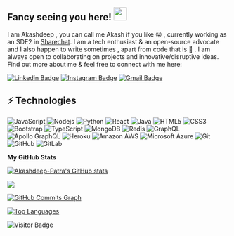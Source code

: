 ## Fancy seeing you here! <img src="https://raw.githubusercontent.com/aemmadi/aemmadi/master/wave.gif" width="30px">

I am Akashdeep , you can call me Akash if you like :stuck_out_tongue: , currently working as an SDE2 in
[Sharechat](https://sharechat.com/about). I am a tech enthusiast & an open-source advocate and I also happen to write sometimes , apart from code that is :zany_face: . I am always open to collaborating on projects and innovative/disruptive ideas. Find out more about me & feel free to connect with me here:

[![Linkedin Badge](https://img.shields.io/badge/-Akashdeep-blue?style=flat-square&logo=Linkedin&logoColor=white&link=https://www.linkedin.com/in/akashdeep-patra-632428122/)](https://www.linkedin.com/in/akashdeep-patra-632428122/)
[![Instagram Badge](https://img.shields.io/badge/-mr_mornin_star-purple?style=flat-square&logo=instagram&logoColor=white&link=https://www.instagram.com/mr_mornin_star/)](https://www.instagram.com/mr_mornin_star/)
[![Gmail Badge](https://img.shields.io/badge/-adeep8961@gmail.com-c14438?style=flat-square&logo=Gmail&logoColor=white&link=mailto:adeep8961@gmail.com)](mailto:adeep8961@gmail.com)

## ⚡ Technologies

![JavaScript](https://img.shields.io/badge/-JavaScript-black?style=flat-square&logo=javascript)
![Nodejs](https://img.shields.io/badge/-Nodejs-black?style=flat-square&logo=Node.js)
![Python](https://img.shields.io/badge/-Python-black?style=flat-square&logo=Python)
![React](https://img.shields.io/badge/-React-black?style=flat-square&logo=react)
![Java](https://img.shields.io/badge/-java-E34A86?style=flat-square&logo=java)
![HTML5](https://img.shields.io/badge/-HTML5-E34F26?style=flat-square&logo=html5&logoColor=white)
![CSS3](https://img.shields.io/badge/-CSS3-1572B6?style=flat-square&logo=css3)
![Bootstrap](https://img.shields.io/badge/-Bootstrap-563D7C?style=flat-square&logo=bootstrap)
![TypeScript](https://img.shields.io/badge/-TypeScript-007ACC?style=flat-square&logo=typescript)
![MongoDB](https://img.shields.io/badge/-MongoDB-black?style=flat-square&logo=mongodb)
![Redis](https://img.shields.io/badge/-Redis-black?style=flat-square&logo=Redis)
![GraphQL](https://img.shields.io/badge/-GraphQL-E10098?style=flat-square&logo=graphql)
![Apollo GraphQL](https://img.shields.io/badge/-Apollo%20GraphQL-311C87?style=flat-square&logo=apollo-graphql)
![Heroku](https://img.shields.io/badge/-Heroku-430098?style=flat-square&logo=heroku)
![Amazon AWS](https://img.shields.io/badge/Amazon%20AWS-232F3E?style=flat-square&logo=amazon-aws)
![Microsoft Azure](https://img.shields.io/badge/Microsoft%20Azure-232F7E?style=flat-square&logo=microsoft-azure)
![Git](https://img.shields.io/badge/-Git-black?style=flat-square&logo=git)
![GitHub](https://img.shields.io/badge/-GitHub-181717?style=flat-square&logo=github)
![GitLab](https://img.shields.io/badge/-GitLab-FCA121?style=flat-square&logo=gitlab)

<b>My GitHub Stats</b>

<a href="http://www.github.com/Akashdeep-Patra"><img src="https://github-readme-stats.vercel.app/api?username=Akashdeep-Patra&show_icons=true&hide=&count_private=true&title_color=6366f1&text_color=ffffff&icon_color=ec4899&bg_color=1c1917&hide_border=true&show_icons=true" alt="Akashdeep-Patra's GitHub stats" /></a>

<a href="http://www.github.com/Akashdeep-Patra"><img src="https://github-readme-streak-stats.herokuapp.com/?user=Akashdeep-Patra&stroke=ffffff&background=1c1917&ring=6366f1&fire=6366f1&currStreakNum=ffffff&currStreakLabel=6366f1&sideNums=ffffff&sideLabels=ffffff&dates=ffffff&hide_border=true" /></a>

<a href="http://www.github.com/Akashdeep-Patra"><img src="https://github-readme-activity-graph.cyclic.app/graph?username=Akashdeep-Patra&bg_color=1c1917&color=ffffff&line=ec4899&point=ffffff&area_color=1c1917&area=true&hide_border=true&custom_title=GitHub%20Commits%20Graph" alt="GitHub Commits Graph" /></a>

<a href="https://github.com/Akashdeep-Patra" align="left"><img src="https://github-readme-stats.vercel.app/api/top-langs/?username=Akashdeep-Patra&langs_count=10&title_color=6366f1&text_color=ffffff&icon_color=ec4899&bg_color=1c1917&hide_border=true&locale=en&custom_title=Top%20%Languages" alt="Top Languages" /></a>


![Visitor Badge](https://visitor-badge.laobi.icu/badge?page_id=Akashdeep-Patra.Akashdeep-Patra)
